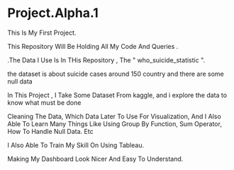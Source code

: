 # Project.Alpha.1

This Is My First Project.

This Repository Will Be Holding All My Code And Queries .

.The Data I Use Is In THis Repository , The "  who_suicide_statistic   ". 

the dataset is about suicide cases around 150 country and there are some null data

In This Project , I Take Some Dataset From kaggle, and i explore the data to know what must be done

Cleaning The Data, Which Data Later To Use For Visualization, And I Also Able To Learn Many Things
Like Using Group By Function, Sum Operator, How To Handle Null Data. Etc

I Also Able To Train My Skill On Using Tableau.

Making My Dashboard Look Nicer And Easy To Understand.


